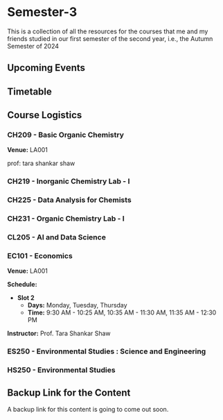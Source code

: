# Semester-3

This is a collection of all the resources for the courses that me and my friends studied in our first semester of the second year, i.e., the Autumn Semester of 2024

## Upcoming Events

## Timetable

## Course Logistics

### CH209 - Basic Organic Chemistry

**Venue:** LA001

prof: tara shankar shaw


### CH219 - Inorganic Chemistry Lab - I

### CH225 - Data Analysis for Chemists

### CH231 - Organic Chemistry Lab - I

### CL205 - AI and Data Science

### EC101 - Economics

**Venue:** LA001

**Schedule:**

- **Slot 2**
  - **Days:** Monday, Tuesday, Thursday
  - **Time:** 9:30 AM - 10:25 AM, 10:35 AM - 11:30 AM, 11:35 AM - 12:30 PM

**Instructor:** Prof. Tara Shankar Shaw


### ES250 - Environmental Studies : Science and Engineering

### HS250 - Environmental Studies

## Backup Link for the Content

A backup link for this content is going to come out soon.
